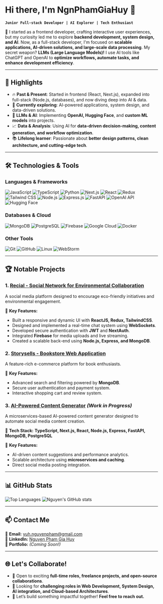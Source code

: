 # Hi there, I'm NgnPhamGiaHuy 👋

**`Junior Full-stack Developer | AI Explorer | Tech Enthusiast`**

🚀 I started as a frontend developer, crafting interactive user experiences, but my curiosity led me to explore **backend development, system design, and AI**. Now, as a full-stack developer, I'm focused on **scalable applications, AI-driven solutions, and large-scale data processing**. My secret weapon? **LLMs (Large Language Models)!** I use AI tools like ChatGPT and OpenAI to **optimize workflows, automate tasks, and enhance development efficiency**.

---

## 🌟 Highlights

- 🔥 **Past & Present**: Started in frontend (React, Next.js), expanded into full-stack (Node.js, databases), and now diving deep into AI & data.
- 🧠 **Currently exploring**: AI-powered applications, system design, and data-driven solutions.
- 🤖 **LLMs & AI**: Implementing **OpenAI, Hugging Face**, and **custom ML models** into projects.
- 📈 **Data & Analysis**: Using AI for **data-driven decision-making, content generation, and workflow optimization**.
- 📚 **Lifelong learner**: Passionate about **better design patterns, clean architecture, and cutting-edge tech**.

---

## 🛠️ Technologies & Tools

### **Languages & Frameworks**

![JavaScript](https://img.shields.io/badge/JavaScript-F7DF1E?style=for-the-badge&logo=javascript&logoColor=black)
![TypeScript](https://img.shields.io/badge/TypeScript-3178C6?style=for-the-badge&logo=typescript&logoColor=white)
![Python](https://img.shields.io/badge/Python-3776AB?style=for-the-badge&logo=python&logoColor=white)
![Next.js](https://img.shields.io/badge/Next.js-000000?style=for-the-badge&logo=next.js&logoColor=white)
![React](https://img.shields.io/badge/React-61DAFB?style=for-the-badge&logo=react&logoColor=black)
![Redux](https://img.shields.io/badge/Redux-764ABC?style=for-the-badge&logo=redux&logoColor=white)
![Tailwind CSS](https://img.shields.io/badge/Tailwind%20CSS-38B2AC?style=for-the-badge&logo=tailwind-css&logoColor=white)
![Node.js](https://img.shields.io/badge/Node.js-43853D?style=for-the-badge&logo=node.js&logoColor=white)
![Express.js](https://img.shields.io/badge/Express.js-404D59?style=for-the-badge&logo=express&logoColor=white)
![FastAPI](https://img.shields.io/badge/FastAPI-009688?style=for-the-badge&logo=fastapi&logoColor=white)
![OpenAI API](https://img.shields.io/badge/OpenAI-412991?style=for-the-badge&logo=openai&logoColor=white)
![Hugging Face](https://img.shields.io/badge/Hugging%20Face-FCC624?style=for-the-badge&logo=huggingface&logoColor=black)

### **Databases & Cloud**

![MongoDB](https://img.shields.io/badge/MongoDB-47A248?style=for-the-badge&logo=mongodb&logoColor=white)
![PostgreSQL](https://img.shields.io/badge/PostgreSQL-336791?style=for-the-badge&logo=postgresql&logoColor=white)
![Firebase](https://img.shields.io/badge/Firebase-FFCA28?style=for-the-badge&logo=firebase&logoColor=black)
![Google Cloud](https://img.shields.io/badge/Google%20Cloud-4285F4?style=for-the-badge&logo=googlecloud&logoColor=white)
![Docker](https://img.shields.io/badge/Docker-2496ED?style=for-the-badge&logo=docker&logoColor=white)

### **Other Tools**

![Git](https://img.shields.io/badge/Git-F05032?style=for-the-badge&logo=git&logoColor=white)
![GitHub](https://img.shields.io/badge/GitHub-181717?style=for-the-badge&logo=github&logoColor=white)
![Linux](https://img.shields.io/badge/Linux-FCC624?style=for-the-badge&logo=linux&logoColor=black)
![WebStorm](https://img.shields.io/badge/WebStorm-000000?style=for-the-badge&logo=webstorm&logoColor=white)

---

## 🏆 Notable Projects

### **1. [Recial - Social Network for Environmental Collaboration](https://github.com/NgnPhamGiaHuy/Recial-Application)**

A social media platform designed to encourage eco-friendly initiatives and environmental engagement.

🔹 **Key Features:**
- Built a responsive and dynamic UI with **ReactJS, Redux, TailwindCSS**.
- Designed and implemented a real-time chat system using **WebSockets**.
- Developed secure authentication with **JWT** and **NextAuth**.
- Integrated **Firebase** for media uploads and live streaming.
- Created a scalable back-end using **Node.js, Express, and MongoDB**.

### **2. [Storysells - Bookstore Web Application](https://github.com/NgnPhamGiaHuy/Web-Application-Bookstore)**

A feature-rich e-commerce platform for book enthusiasts.

🔹 **Key Features:**
- Advanced search and filtering powered by **MongoDB**.
- Secure user authentication and payment system.
- Interactive shopping cart and review system.

### **3. [AI-Powered Content Generator](https://github.com/NgnPhamGiaHuy/AI-Content-Generator)** *(Work in Progress)*

A microservices-based AI-powered content generator designed to automate social media content creation.

🔹 **Tech Stack:** **TypeScript, Next.js, React, Node.js, Express, FastAPI, MongoDB, PostgreSQL**

🔹 **Key Features:**
- AI-driven content suggestions and performance analytics.
- Scalable architecture using **microservices and caching**.
- Direct social media posting integration.

---

## 📊 GitHub Stats

![Top Languages](https://github-readme-stats.vercel.app/api/top-langs/?username=ngnphamgiahuy&layout=compact&theme=tokyonight)
![Nguyen's GitHub stats](https://github-readme-stats.vercel.app/api?username=ngnphamgiahuy&show_icons=true&theme=tokyonight)

---

## 📫 Contact Me

📧 **Email:** [yuh.nguyenpham@gmail.com](mailto:yuh.nguyenpham@gmail.com)  
🔗 **LinkedIn:** [Nguyen Pham Gia Huy](https://www.linkedin.com/in/nguyenphamgiahuy)  
💼 **Portfolio:** *(Coming Soon!)*

---

## 🌐 Let's Collaborate!

- 🚀 Open to exciting **full-time roles, freelance projects, and open-source collaborations**.
- 🌱 Looking for **challenging roles in Web Development, System Design, AI integration, and Cloud-based Architectures**.
- 🎯 Let’s build something impactful together! **Feel free to reach out.**

